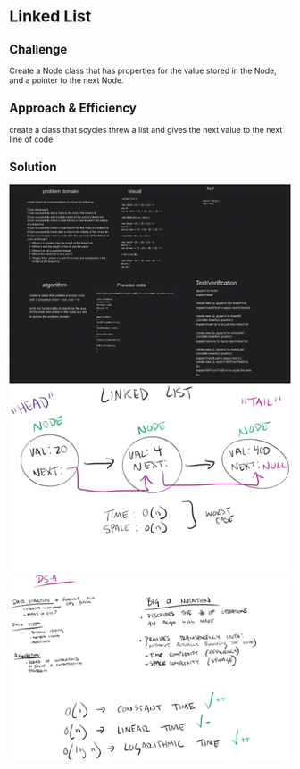 # Linked List

## Challenge

Create a Node class that has properties for the value stored in the Node, and a pointer to the next Node.

## Approach & Efficiency

create a class that scycles threw a list and gives the next value to the next line of code

## Solution

![problem domain](../../../assets/ll3.png)
![White board](../../../assets/ll.jpg)
![data-structor](../../../assets/ll2.jpg)

